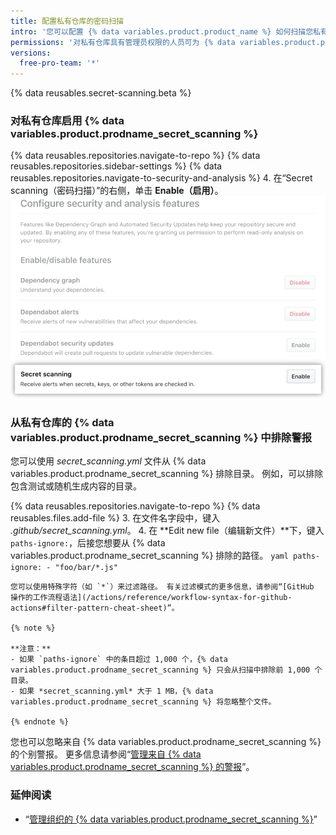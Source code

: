 ```yaml
---
title: 配置私有仓库的密码扫描
intro: '您可以配置 {% data variables.product.product_name %} 如何扫描您私有仓库中的密码。'
permissions: '对私有仓库具有管理员权限的人员可为 {% data variables.product.prodname_secret_scanning %} 启用仓库。'
versions:
  free-pro-team: '*'
---
```


{% data reusables.secret-scanning.beta %}

### 对私有仓库启用 {% data variables.product.prodname_secret_scanning %}

{% data reusables.repositories.navigate-to-repo %}
{% data reusables.repositories.sidebar-settings %}
{% data reusables.repositories.navigate-to-security-and-analysis %}
4. 在“Secret scanning（密码扫描）”的右侧，单击 **Enable（启用）**。 ![为仓库启用密码扫描](/assets/images/help/repository/enable-secret-scanning.png)

### 从私有仓库的 {% data variables.product.prodname_secret_scanning %} 中排除警报

您可以使用 *secret_scanning.yml* 文件从 {% data variables.product.prodname_secret_scanning %} 排除目录。 例如，可以排除包含测试或随机生成内容的目录。

{% data reusables.repositories.navigate-to-repo %}
{% data reusables.files.add-file %}
3. 在文件名字段中，键入 *.github/secret_scanning.yml*。
4. 在 **Edit new file（编辑新文件）**下，键入 `paths-ignore:`，后接您想要从 {% data variables.product.prodname_secret_scanning %} 排除的路径。
    ``` yaml
    paths-ignore:
      - "foo/bar/*.js"
    ```

    您可以使用特殊字符（如 `*`）来过滤路径。 有关过滤模式的更多信息，请参阅“[GitHub 操作的工作流程语法](/actions/reference/workflow-syntax-for-github-actions#filter-pattern-cheat-sheet)”。

    {% note %}

    **注意：**
    - 如果 `paths-ignore` 中的条目超过 1,000 个，{% data variables.product.prodname_secret_scanning %} 只会从扫描中排除前 1,000 个目录。
    - 如果 *secret_scanning.yml* 大于 1 MB，{% data variables.product.prodname_secret_scanning %} 将忽略整个文件。

    {% endnote %}

您也可以忽略来自 {% data variables.product.prodname_secret_scanning %} 的个别警报。 更多信息请参阅“[管理来自 {% data variables.product.prodname_secret_scanning %} 的警报](/github/administering-a-repository/managing-alerts-from-secret-scanning#managing-alerts)”。

### 延伸阅读

- “[管理组织的 {% data variables.product.prodname_secret_scanning %}](/github/setting-up-and-managing-organizations-and-teams/managing-secret-scanning-for-your-organization)”
